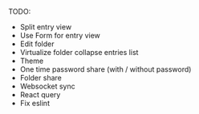 TODO:
- Split entry view
- Use Form for entry view
- Edit folder
- Virtualize folder collapse entries list
- Theme
- One time password share (with / without password)
- Folder share
- Websocket sync
- React query
- Fix eslint
